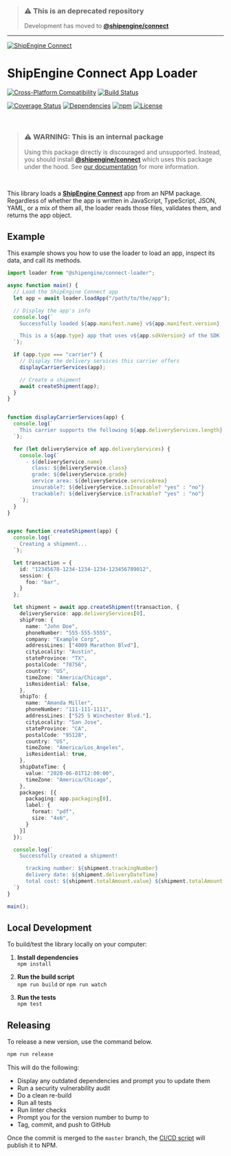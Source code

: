 > ### ⚠ This is an deprecated repository
> Development has moved to [**@shipengine/connect**](https://www.npmjs.com/package/@shipengine/connect)
---

[![ShipEngine Connect](https://connect.shipengine.com/img/logos/shipengine-connect-logo.png)](https://connect.shipengine.com)

ShipEngine Connect App Loader
==============================================

[![Cross-Platform Compatibility](https://shipengine.github.io/img/badges/os-badges.svg)](https://github.com/ShipEngine/connect-loader/actions)
[![Build Status](https://github.com/ShipEngine/connect-loader/workflows/CI-CD/badge.svg)](https://github.com/ShipEngine/connect-loader/actions)

[![Coverage Status](https://coveralls.io/repos/github/ShipEngine/connect-loader/badge.svg?branch=master)](https://coveralls.io/github/ShipEngine/connect-loader)
[![Dependencies](https://david-dm.org/ShipEngine/connect-loader.svg)](https://david-dm.org/ShipEngine/connect-loader)
[![npm](https://img.shields.io/npm/v/@shipengine/connect-loader.svg)](https://www.npmjs.com/package/@shipengine/connect-loader)
[![License](https://img.shields.io/npm/l/@shipengine/connect-loader.svg)](LICENSE)


<p><br></p>

> ### ⚠ WARNING: This is an internal package
> Using this package directly is discouraged and unsupported. Instead, you should install
> [**@shipengine/connect**](https://www.npmjs.com/package/@shipengine/connect) which uses this package under the hood.
> See [our documentation](https://connect.shipengine.com/docs/cli) for more information.

<p><br></p>


This library loads a [**ShipEngine Connect**](https://connect.shipengine.com) app from an NPM package. Regardless of whether the app is written in JavaScript, TypeScript, JSON, YAML, or a mix of them all, the loader reads those files, validates them, and returns the app object.



Example
--------------------------
This example shows you how to use the loader to load an app, inspect its data, and call its methods.


```typescript
import loader from "@shipengine/connect-loader";

async function main() {
  // Load the ShipEngine Connect app
  let app = await loader.loadApp("/path/to/the/app");

  // Display the app's info
  console.log(`
    Successfully loaded ${app.manifest.name} v${app.manifest.version}

    This is a ${app.type} app that uses v${app.sdkVersion} of the SDK
  `);

  if (app.type === "carrier") {
    // Display the delivery services this carrier offers
    displayCarrierServices(app);

    // Create a shipment
    await createShipment(app);
  }
}


function displayCarrierServices(app) {
  console.log(`
    This carrier supports the following ${app.deliveryServices.length} delivery services:
  `);

  for (let deliveryService of app.deliveryServices) {
    console.log(`
      - ${deliveryService.name}
        class: ${deliveryService.class}
        grade: ${deliveryService.grade}
        service area: ${deliveryService.serviceArea}
        insurable?: ${deliveryService.isInsurable? "yes" : "no"}
        trackable?: ${deliveryService.isTrackable? "yes" : "no"}
    `);
  }
}


async function createShipment(app) {
  console.log(`
    Creating a shipment...
  `);

  let transaction = {
    id: "12345678-1234-1234-1234-123456789012",
    session: {
      foo: "bar",
    }
  };

  let shipment = await app.createShipment(transaction, {
    deliveryService: app.deliveryServices[0],
    shipFrom: {
      name: "John Doe",
      phoneNumber: "555-555-5555",
      company: "Example Corp",
      addressLines: ["4009 Marathon Blvd"],
      cityLocality: "Austin",
      stateProvince: "TX",
      postalCode: "78756",
      country: "US",
      timeZone: "America/Chicago",
      isResidential: false,
    },
    shipTo: {
      name: "Amanda Miller",
      phoneNumber: "111-111-1111",
      addressLines: ["525 S Winchester Blvd."],
      cityLocality: "San Jose",
      stateProvince: "CA",
      postalCode: "95128",
      country: "US",
      timeZone: "America/Los_Angeles",
      isResidential: true,
    },
    shipDateTime: {
      value: "2020-06-01T12:00:00",
      timeZone: "America/Chicago",
    },
    packages: [{
      packaging: app.packaging[0],
      label: {
        format: "pdf",
        size: "4x6",
      }
    }]
  });

  console.log(`
    Successfully created a shipment!

      tracking number: ${shipment.trackingNumber}
      delivery date: ${shipment.deliveryDateTime}
      total cost: ${shipment.totalAmount.value} ${shipment.totalAmount.currency}
  `)
}

main();
```



Local Development
--------------------------
To build/test the library locally on your computer:

1. __Install dependencies__<br>
`npm install`

2. __Run the build script__<br>
`npm run build` or `npm run watch`

3. __Run the tests__<br>
`npm test`



Releasing
--------------------------
To release a new version, use the command below.

```bash
npm run release
```

This will do the following:

- Display any outdated dependencies and prompt you to update them
- Run a security vulnerability audit
- Do a clean re-build
- Run all tests
- Run linter checks
- Prompt you for the version number to bump to
- Tag, commit, and push to GitHub

Once the commit is merged to the `master` branch, the [CI/CD script](.github/workflows/CI-CD.yaml) will publish it to NPM.
